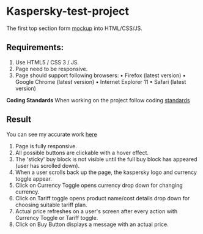 # Kaspersky-test-project
The first top section form [mockup](https://www.figma.com/file/Nbloz1JiBNlRCVT3cvupmN/Test-Project-for-HR?node-id=0%3A1) into HTML/CSS/JS. 

## **Requirements:**
1. Use HTML5 / CSS 3 / JS.
2. Page need to be responsive.
3. Page should support following browsers:
• Firefox (latest version)
• Google Chrome (latest version)
• Internet Explorer 11
• Safari (latest version)

**Coding Standards**
When working on the project follow coding [standards](https://www.w3schools.com/html/html5_syntax.asp)

## **Result**
You can see my accurate work [here](https://ekaterina-wert.github.io/kaspersky-test-project/)

1. Page is fully responsive.
2. All possible buttons are clickable with a hover effect.
3. The 'sticky' buy block is not visible until the full buy block has appeared (user has scrolled down).
4. When a user scrolls back up the page, the kaspersky logo and currency toggle appear.
5. Click on Currency Toggle opens currency drop down for changing currency.
6. Click on Tariff toggle opens product name/cost details drop down for choosing suitable tariff plan.
7. Actual price refreshes on a user's screen after every action with Currency Toggle or Tariff toggle.
8. Click on Buy Button displays a message with an actual price. 


